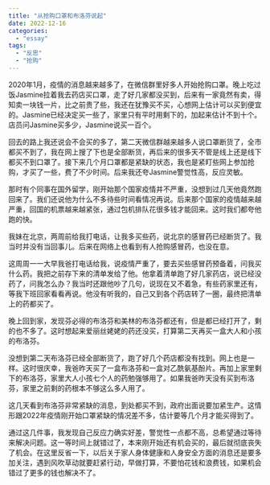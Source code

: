 ```yaml
---
title: "从抢购口罩和布洛芬说起"
date: 2022-12-16
categories: 
  - "essay"
tags: 
  - "反思"
  - "抢购"
---
```


2020年1月，疫情的消息越来越多了，在微信群里好多人开始抢购口罩。晚上吃过饭Jasmine拉着我去药店买口罩，走了好几家都没买到，后来有一家竟然有卖，得知卖一块钱一片，比之前贵了些，我还在犹豫买不买，心想网上估计可以买到便宜的。Jasmine已经决定买一些了，家里只有平时用剩下的，加起来估计不到十个。店员问Jasmine买多少，Jasmine说买一百个。

回去的路上我还说会不会买的多了，第二天微信群越来越多人说口罩断货了，全市都买不到了，我在网上搜了下也是全部断货，再后来的很多天不管是线上还是线下都买不到口罩了。接下来几个月口罩都是紧缺的状态，我也是紧盯些网上参加抢购，才买了一些，费了不少时间。后来我还夸Jasmine警觉性高，反应灵敏。

那时有个同事在国外留学，刚开始那个国家疫情并不严重，没想到过几天他竟然跑回来了。我们还说他为什么不多待些时间看情况再说。后来那个国家的疫情越来越严重，回国的机票越来越紧张，通过包机排队花很多钱才能回来。这时我们都夸他跑的快。

我妹在北京，两周前给我打电话，让我多买些药，说北京的感冒药已经断货了。我当时并没有当回事儿。后来在网络上也看到有人抢购感冒药，也没在意。

这周周一一大早我爸打电话给我，说疫情严重了，要去买些感冒药预备着，问我买什么药。我把之前存下来的清单发给了他。他拿着清单跑了好几家药店，说已经没药了，问我怎么办？我当时还跟他吵了几句，说现在又不着急，有些药家里还有，等我下班回家看看再说。他没有听我的，自己又到各个药店转了一圈，最终把清单上的药都买了。

晚上回到家，发现芬必得的布洛芬和美林的布洛芬都还有，但是都已经打开了，剩的也不多了。这时想起来爱丽丝姥姥的药还没买，打算第二天再买一盒大人和小孩的布洛芬。

没想到第二天布洛芬已经全部断货了，跑了好几个药店都没有找到。网上也是一样。这时很庆幸，我爸昨天买了一盒布洛芬和一盒对乙酰氨基酚片。再加上家里剩下的布洛芬，家里大人小孩七个人的药勉强够用了。如果我爸昨天没有买到布洛芬，家里之前剩的药根本不够这么多人用了。

这几天看到布洛芬非常紧缺的消息，到处都买不到，政府出面说要加紧生产。这情形跟2022年疫情刚开始口罩紧缺的情况差不多，估计要等几个月才能买得到了。

通过这几件事，我发现自己反应力确实好差，警觉性一点都不高，总希望通过等待来解决问题。这一等时间上就错过了，本来刚开始还有机会买的，最后就彻底丧失了机会。在这里反省一下，以后关于家人身体健康和人身安全方面的消息还是要多加关注，遇到风吹草动就要赶紧行动，早做打算，不要怕花钱和浪费钱，如果机会错过了更多的钱也解决不了。
